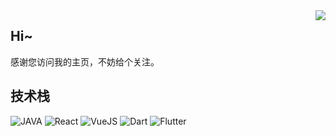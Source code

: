 <img align="right" src="https://github-readme-stats.vercel.app/api?username=JiangJuHong&show_icons=true&hide_border=true&theme=vue-dark" />


## Hi~
感谢您访问我的主页，不妨给个关注。

## 技术栈
![JAVA](https://img.shields.io/badge/-java-red?logo=java)
![React](https://img.shields.io/badge/-React-blue?logo=react)
![VueJS](https://img.shields.io/badge/-Vue-green?logo=vuejs)
![Dart](https://img.shields.io/badge/-Dart-blue?logo=dart)
![Flutter](https://img.shields.io/badge/-Flutter-%23F05032?logo=flutter&logoColor=%23ffffff)
